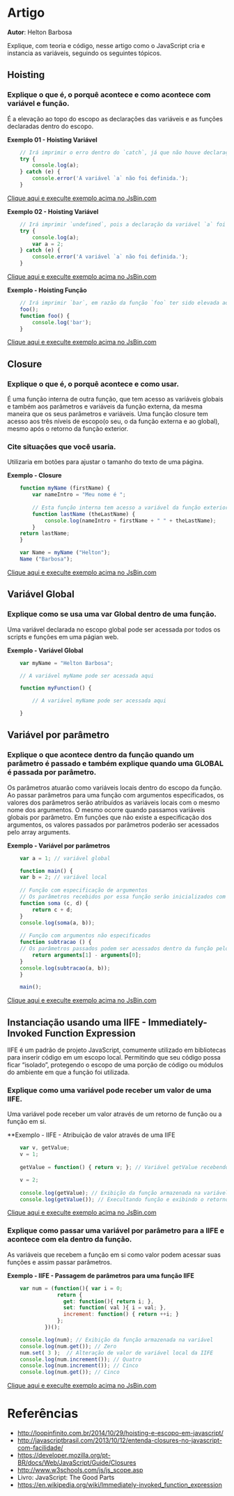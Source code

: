 # Artigo
**Autor**: Helton Barbosa

Explique, com teoria e código, nesse artigo como o JavaScript cria e instancia as variáveis, seguindo os seguintes tópicos.

## Hoisting
### Explique o que é, o porquê acontece e como acontece com variável e função.
É a elevação ao topo do escopo as declarações das variáveis e as funções declaradas dentro do escopo.
	
**Exemplo 01 -  Hoisting Variável**
```javascript
	// Irá imprimir o erro dentro do `catch`, já que não houve declaração da variável `a` dentro do escopo.
	try {
		console.log(a);
	} catch (e) {
		console.error('A variável `a` não foi definida.');
	}
```
[Clique aqui e execulte exemplo acima no JsBin.com](https://jsbin.com/miqiwe/edit?js,console)
	
**Exemplo 02 -  Hoisting Variável**
```javascript
	// Irá imprimir `undefined`, pois a declaração da variável `a` foi elevada para o topo do escopo.
	try {
		console.log(a);
		var a = 2;
	} catch (e) {
		console.error('A variável `a` não foi definida.');
	}
```
[Clique aqui e execulte exemplo acima no JsBin.com](https://jsbin.com/yakibu/edit?js,console)
	
**Exemplo - Hoisting Função**
```javascript
	// Irá imprimir `bar`, em razão da função `foo` ter sido elevada ao topo do escopo.
	foo();
	function foo() {
		console.log('bar');
	}
```	
[Clique aqui e execulte exemplo acima no JsBin.com](https://jsbin.com/fameqa/edit?js,console)
	
## Closure
### Explique o que é, o porquê acontece e como usar.
É uma função interna de outra função, que tem acesso as variáveis globais e também aos parâmetros e variáveis da função externa, da mesma maneira que os seus parâmetros e variáveis.
Uma função closure tem acesso aos três níveis de escopo(o seu, o da função externa e ao global), mesmo após o retorno da função exterior.

### Cite situações que você usaria.
Utilizaria em botões para ajustar o tamanho do texto de uma página.
	
**Exemplo - Closure**
```javascript
	function myName (firstName) {
		var nameIntro = "Meu nome é ";
	
		// Esta função interna tem acesso a variável da função exterior, incluindo o parâmetro.
		function lastName (theLastName) {
			console.log(nameIntro + firstName + " " + theLastName);
		}
    return lastName;
	}

	var Name = myName ("Helton");
	Name ("Barbosa");
```	
[Clique aqui e execulte exemplo acima no JsBin.com](https://jsbin.com/vuhomo/edit?js,console)
	
## Variável Global
### Explique como se usa uma var Global dentro de uma função.
Uma variável declarada no escopo global pode ser acessada por todos os scripts e funções em uma págian web.
	
**Exemplo - Variável Global**
```javascript
	var myName = "Helton Barbosa";

	// A variável myName pode ser acessada aqui

	function myFunction() {

		// A variável myName pode ser acessada aqui

	}
```
	
## Variável por parâmetro
### Explique o que acontece dentro da função quando um parâmetro é passado e também explique quando uma GLOBAL é passada por parâmetro.
Os parâmetros atuarão como variáveis locais dentro do escopo da função.
Ao passar parâmetros para uma função com argumentos especificados, os valores dos parâmetros serão atribuídos as variáveis locais com o mesmo nome dos argumentos.
O mesmo ocorre quando passamos variáveis globais por parâmetro.
Em funções que não existe a especificação dos argumentos, os valores passados por parâmetros poderão ser acessados pelo array arguments.
	
**Exemplo - Variável por parâmetros**
```javascript
	var a = 1; // variável global

	function main() {
    var b = 2; // variável local
  
    // Função com especificação de argumentos
    // Os parâmetros recebidos por essa função serão inicializados com os nomes especificados nos argumentos
    function soma (c, d) {
        return c + d;
    }
    console.log(soma(a, b));
  
    // Função com argumentos não especificados
    function subtracao () {
    // Os parâmetros passados podem ser acessados dentro da função pelo array arguments
        return arguments[1] - arguments[0];
    }
    console.log(subtracao(a, b));
	}

	main();
```
[Clique aqui e execulte exemplo acima no JsBin.com](https://jsbin.com/jeloci/edit?js,console)

## Instanciação usando uma IIFE - Immediately-Invoked Function Expression
IIFE é um padrão de projeto JavaScript, comumente utilizado em bibliotecas para inserir código em um escopo local.
Permitindo que seu código possa ficar “isolado”, protegendo o escopo de uma porção de código ou módulos do ambiente em que a função foi utilizada.

### Explique como uma variável pode receber um valor de uma IIFE.
Uma variável pode receber um valor através de um retorno de função ou a função em si.
		
**Exemplo - IIFE - Atribuição de valor através de uma IIFE
```javascript
	var v, getValue;
	v = 1;
	
	getValue = function() { return v; }; // Variável getValue recebendo a função em si

	v = 2;
	
	console.log(getValue); // Exibição da função armazenada na variável
	console.log(getValue()); // Execultando função e exibindo o retorno
```	
[Clique aqui e execulte exemplo acima no JsBin.com](https://jsbin.com/zaqebu/edit?js,console)
	
### Explique como passar uma variável por parâmetro para a IIFE e acontece com ela dentro da função.
As variáveis que recebem a função em si como valor podem acessar suas funções e assim passar parâmetros.
	
**Exemplo - IIFE - Passagem de parâmetros para uma função IIFE**
```javascript
	var num = (function(){ var i = 0;
                return {
                  get: function(){ return i; },
                  set: function( val ){ i = val; },
                  increment: function() { return ++i; }
                };
			})();

	console.log(num); // Exibição da função armazenada na variável
	console.log(num.get()); // Zero
	num.set( 3 );  // Alteração de valor de variável local da IIFE
	console.log(num.increment()); // Quatro
	console.log(num.increment()); // Cinco
	console.log(num.get()); // Cinco
```
[Clique aqui e execulte exemplo acima no JsBin.com](https://jsbin.com/picivi/edit?js,console)
	

# Referências

* http://loopinfinito.com.br/2014/10/29/hoisting-e-escopo-em-javascript/
* http://javascriptbrasil.com/2013/10/12/entenda-closures-no-javascript-com-facilidade/
* https://developer.mozilla.org/pt-BR/docs/Web/JavaScript/Guide/Closures
* http://www.w3schools.com/js/js_scope.asp
* Livro: JavaScript: The Good Parts
* https://en.wikipedia.org/wiki/Immediately-invoked_function_expression




